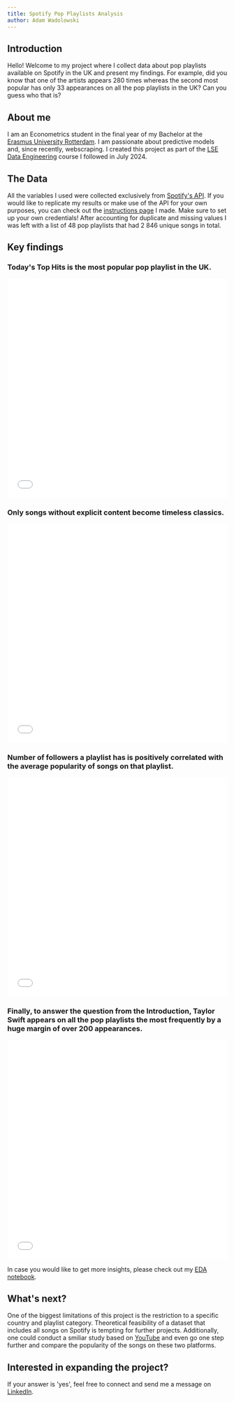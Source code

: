 ```yaml
---
title: Spotify Pop Playlists Analysis
author: Adam Wadolowski
---
```


## Introduction
Hello! Welcome to my project where I collect data about pop playlists available on Spotify in the UK and present my findings. For example, did you know that one of the artists appears 280 times whereas the second most popular has only 33 appearances on all the pop playlists in the UK? Can you guess who that is?

## About me
I am an Econometrics student in the final year of my Bachelor at the [Erasmus University Rotterdam](https://www.eur.nl/en). I am passionate about predictive models and, since recently, webscraping. I created this project as part of the [LSE Data Engineering](https://www.lse.ac.uk/study-at-lse/summer-schools/summer-school/courses/research-methods/me204) course I followed in July 2024.


## The Data
All the variables I used were collected exclusively from [Spotify's API](https://developer.spotify.com/documentation/web-api). If you would like to replicate my results or make use of the API for your own purposes, you can check out the [instructions page](../README.md) I made. Make sure to set up your own credentials! After accounting for duplicate and missing values I was left with a list of 48 pop playlists that had 2 846 unique songs in total.

## Key findings

### Today's Top Hits is the most popular pop playlist in the UK.
<iframe frameborder="0" src="figures/playlist_popularity.html" width="100%" height="500vh"></iframe>

### Only songs without explicit content become timeless classics.
<iframe frameborder="0" src="figures/explicit_content_per_year.html" width="100%" height="500vh"></iframe>

### Number of followers a playlist has is positively correlated with the average popularity of songs on that playlist.
<iframe frameborder="0" src="figures/images_plot.html" width="100%" height="500vh"></iframe>

### Finally, to answer the question from the Introduction, Taylor Swift appears on all the pop playlists the most frequently by a huge margin of over 200 appearances.
<iframe frameborder="0" src="figures/singers_popularity.html" width="100%" height="500vh"></iframe>

In case you would like to get more insights, please check out my [EDA notebook](../notebooks/NB03-Exploratory-Data-Analysis.ipynb).


## What's next?
One of the biggest limitations of this project is the restriction to a specific country and playlist category. Theoretical feasibility of a dataset that includes all songs on Spotify is tempting for further projects. Additionally, one could conduct a smiliar study based on [YouTube](https://developers.google.com/youtube/v3) and even go one step further and compare the popularity of the songs on these two platforms. 

## Interested in expanding the project?
If your answer is 'yes', feel free to connect and send me a message on [LinkedIn](www.linkedin.com/in/adam-wadolowski). 